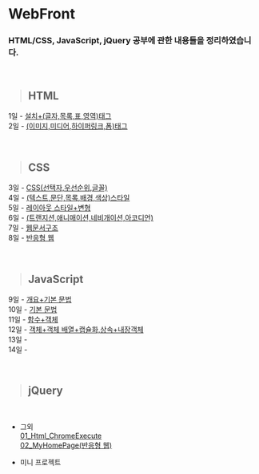 WebFront
==============

### HTML/CSS, JavaScript, jQuery 공부에 관한 내용들을 정리하였습니다.

<br/>

> ## HTML <br/>
 1일 - [설치+(글자,목록,표,영역)태그](https://github.com/Kalph/WebFrontStudy/tree/master/1Day) <br/>
 2일 - [(이미지,미디어,하이퍼링크,폼)태그](https://github.com/Kalph/WebFrontStudy/tree/master/2Day) <br/>
 
 <br/> 
 
> ## CSS <br/>
 3일 - [CSS(선택자,우선순위,글꼴)](https://github.com/Kalph/WebFrontStudy/tree/master/3Day) <br/>
 4일 - [(텍스트,문단,목록,배경,색상)스타일](https://github.com/Kalph/WebFrontStudy/tree/master/4Day) <br/> 
 5일 - [레이아웃 스타일+변형](https://github.com/Kalph/WebFrontStudy/tree/master/5Day) <br/>
 6일 - [(트랜지션,애니매이션,네비개이션,아코디언)](https://github.com/Kalph/WebFrontStudy/tree/master/6Day) <br/>
 7일 - [웹문서구조](https://github.com/Kalph/WebFrontStudy/tree/master/7Day)<br/>
 8일 - [반응형 웹](https://github.com/Kalph/WebFrontStudy/tree/master/8Day)<br/> 

<br/> 
 
> ## JavaScript <br/>
 9일 - [개요+기본 문법](https://github.com/Kalph/WebFrontStudy/tree/master/9Day)<br/>
 10일 - [기본 문법](https://github.com/Kalph/WebFrontStudy/tree/master/10Day)<br/>
 11일 - [함수+객체](https://github.com/Kalph/WebFrontStudy/tree/master/11Day)<br/>
 12일 - [객체+객체 배열+캡슐화,상속+내장객체](https://github.com/Kalph/WebFrontStudy/tree/master/12Day)<br/>
 13일 - []()<br/> 
 14일 - []()<br/> 
 
 <br/> 
 
> ## jQuery <br/>
 
 
<br/> 

* 그외 <br/>
 [01_Html_ChromeExecute](https://github.com/Kalph/WebFrontStudy/blob/master/%EA%B7%B8%EC%99%B8/01_Html_ChromeExecute.md) <br/>
 [02_MyHomePage(반응형 웹)](https://github.com/Kalph/WebFrontStudy/tree/master/%EA%B7%B8%EC%99%B8/MyHomePage) <br/>
 
* 미니 프로젝트 <br/>
[]()<br/> 

 


